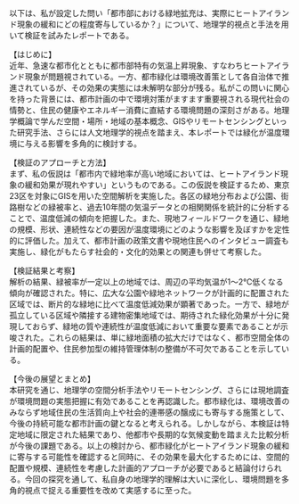 以下は、私が設定した問い「都市部における緑地拡充は、実際にヒートアイランド現象の緩和にどの程度寄与しているか？」について、地理学的視点と手法を用いて検証を試みたレポートである。

【はじめに】  
近年、急速な都市化とともに都市部特有の気温上昇現象、すなわちヒートアイランド現象が問題視されている。一方、都市緑化は環境改善策として各自治体で推進されているが、その効果の実態には未解明な部分が残る。私がこの問いに関心を持った背景には、都市計画の中で環境対策がますます重要視される現代社会の情勢と、住民の健康やエネルギー消費に直結する環境問題の深刻さがある。地理学概論で学んだ空間・場所・地域の基本概念、GISやリモートセンシングといった研究手法、さらには人文地理学的視点を踏まえ、本レポートでは緑化が温度環境に与える影響を多角的に検討する。

【検証のアプローチと方法】  
まず、私の仮説は「都市内で緑地率が高い地域においては、ヒートアイランド現象の緩和効果が現れやすい」というものである。この仮説を検証するため、東京23区を対象にGISを用いた空間解析を実施した。各区の緑地分布および公園、街路樹などの緑被率と、過去10年間の気温データとの相関関係を統計的に分析することで、温度低減の傾向を把握した。また、現地フィールドワークを通じ、緑地の規模、形状、連続性などの要因が温度環境にどのような影響を及ぼすかを定性的に評価した。加えて、都市計画の政策文書や現地住民へのインタビュー調査も実施し、緑化がもたらす社会的・文化的効果との関連も併せて考察した。

【検証結果と考察】  
解析の結果、緑被率が一定以上の地域では、周辺の平均気温が1～2℃低くなる傾向が確認された。特に、広大な公園や緑地ネットワークが計画的に配置された区域では、断片的な緑地に比べて温度低減効果が顕著であった。一方で、緑地が孤立している区域や隣接する建物密集地域では、期待された緑化効果が十分に発現しておらず、緑地の質や連続性が温度低減において重要な要素であることが示唆された。これらの結果は、単に緑地面積の拡大だけではなく、都市空間全体の計画的配置や、住民参加型の維持管理体制の整備が不可欠であることを示している。

【今後の展望とまとめ】  
本研究を通じ、地理学の空間分析手法やリモートセンシング、さらには現地調査が環境問題の実態把握に有効であることを再認識した。都市緑化は、環境改善のみならず地域住民の生活質向上や社会的連帯感の醸成にも寄与する施策として、今後の持続可能な都市計画の鍵となると考えられる。しかしながら、本検証は特定地域に限定された結果であり、他都市や長期的な気候変動を踏まえた比較分析が今後の課題である。以上の検討から、都市緑化がヒートアイランド現象の緩和に寄与する可能性を確認すると同時に、その効果を最大化するためには、空間的配置や規模、連続性を考慮した計画的アプローチが必要であると結論付けられる。今回の探究を通して、私自身の地理学的理解は大いに深化し、環境問題を多角的視点で捉える重要性を改めて実感するに至った。